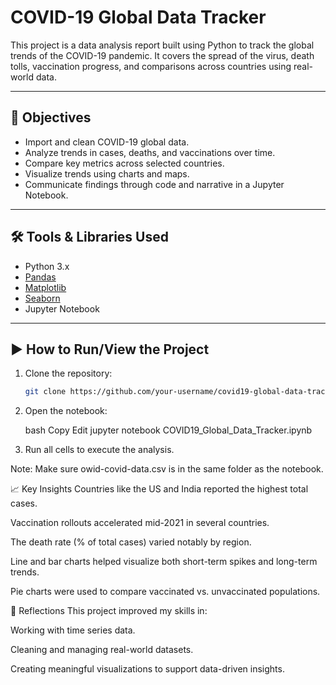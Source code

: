 # COVID-19 Global Data Tracker

This project is a data analysis report built using Python to track the global trends of the COVID-19 pandemic. It covers the spread of the virus, death tolls, vaccination progress, and comparisons across countries using real-world data.

---

## 📌 Objectives

- Import and clean COVID-19 global data.
- Analyze trends in cases, deaths, and vaccinations over time.
- Compare key metrics across selected countries.
- Visualize trends using charts and maps.
- Communicate findings through code and narrative in a Jupyter Notebook.

---

## 🛠️ Tools & Libraries Used

- Python 3.x
- [Pandas](https://pandas.pydata.org/)
- [Matplotlib](https://matplotlib.org/)
- [Seaborn](https://seaborn.pydata.org/)
- Jupyter Notebook

---

## ▶️ How to Run/View the Project

1. Clone the repository:
   ```bash
   git clone https://github.com/your-username/covid19-global-data-tracker.git

2. Open the notebook:

   bash
   Copy
   Edit
   jupyter notebook COVID19_Global_Data_Tracker.ipynb

3. Run all cells to execute the analysis.

Note: Make sure owid-covid-data.csv is in the same folder as the notebook.

📈 Key Insights
Countries like the US and India reported the highest total cases.

Vaccination rollouts accelerated mid-2021 in several countries.

The death rate (% of total cases) varied notably by region.

Line and bar charts helped visualize both short-term spikes and long-term trends.

Pie charts were used to compare vaccinated vs. unvaccinated populations.

📌 Reflections
This project improved my skills in:

Working with time series data.

Cleaning and managing real-world datasets.

Creating meaningful visualizations to support data-driven insights.
